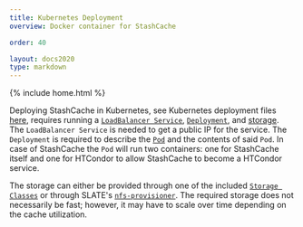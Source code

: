 ```yaml
---
title: Kubernetes Deployment
overview: Docker container for StashCache

order: 40

layout: docs2020
type: markdown
---
```

{% include home.html %}



Deploying StashCache in Kubernetes, see Kubernetes deployment files [here](https://github.com/slateci/container-stashcache/tree/master/kubernetes), 
requires running a [`LoadBalancer Service`](https://kubernetes.io/docs/concepts/services-networking/service/), [`Deployment`](https://kubernetes.io/docs/concepts/workloads/controllers/deployment/), and [storage](https://kubernetes.io/docs/concepts/storage/). The 
`LoadBalancer Service` is needed to get a public IP for the service. The `Deployment` is required to describe the [`Pod`](https://kubernetes.io/docs/concepts/workloads/pods/pod-overview/) 
and the contents of said `Pod`. In case of StashCache the `Pod` will run 
two containers: one for StashCache itself and one for HTCondor to allow 
StashCache to become a HTCondor service.

The storage can either be provided through one of the included 
[`Storage Classes`](https://kubernetes.io/docs/concepts/storage/storage-classes/) 
or through SLATE's [`nfs-provisioner`](https://github.com/slateci/nfs-provisioner).
The required storage does not necessarily be fast; however, it may have to 
scale over time depending on the cache utilization.
